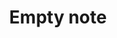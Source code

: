 ---
created: '2020-02-13T19:51:37'
latitude: 51.3497041
longitude: 6.4225708
title: Empty note
updated: '2020-02-13T19:51:47'
---